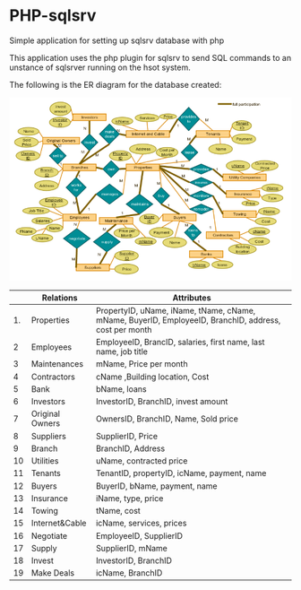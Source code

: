 # PHP-sqlsrv
Simple application for setting up sqlsrv database with php

This application uses the php plugin for sqlsrv to send SQL commands to an unstance of sqlsrver running on the hsot system.

The following is the ER diagram for the database created:

![ER Diagram](/er.png)


 
| |Relations|Attributes|
|------|-------|-------|
|1.|Properties|PropertyID, uName, iName,  tName, cName, mName, BuyerID, EmployeeID, BranchID, address, cost per month|
|2|Employees|EmployeeID, BrancID, salaries, first name, last name, job title|
|3|Maintenances|mName,   Price per month|
|4|Contractors|cName ,Building location, Cost|
|5|Bank|bName,  loans|
|6|Investors|InvestorID, BranchID, invest amount|
|7|Original Owners|OwnersID, BranchID, Name, Sold price| 
|8|Suppliers|SupplierID, Price|
|9|Branch|BranchID, Address|
|10|Utilities|uName, contracted price|
|11|Tenants|TenantID, propertyID, icName, payment, name|
|12|Buyers|BuyerID, bName, payment, name|
|13|Insurance|iName, type, price|
|14|Towing|tName, cost|
|15|Internet&Cable|icName,  services, prices|
|16|Negotiate|EmployeeID, SupplierID|
|17|Supply|SupplierID, mName|
|18|Invest|InvestorID, BranchID|
|19|Make Deals|icName, BranchID|
